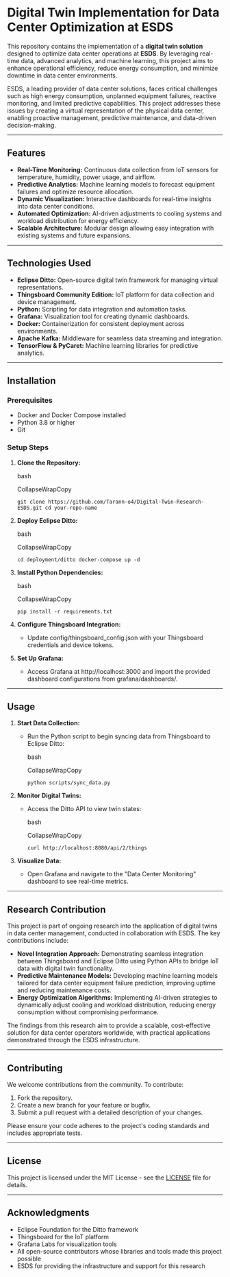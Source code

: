 # Digital Twin Implementation for Data Center Optimization at ESDS

This repository contains the implementation of a **digital twin solution** designed to optimize data center operations at **ESDS**. By leveraging real-time data, advanced analytics, and machine learning, this project aims to enhance operational efficiency, reduce energy consumption, and minimize downtime in data center environments.

ESDS, a leading provider of data center solutions, faces critical challenges such as high energy consumption, unplanned equipment failures, reactive monitoring, and limited predictive capabilities. This project addresses these issues by creating a virtual representation of the physical data center, enabling proactive management, predictive maintenance, and data-driven decision-making.

---

## Features

- **Real-Time Monitoring:** Continuous data collection from IoT sensors for temperature, humidity, power usage, and airflow.
- **Predictive Analytics:** Machine learning models to forecast equipment failures and optimize resource allocation.
- **Dynamic Visualization:** Interactive dashboards for real-time insights into data center conditions.
- **Automated Optimization:** AI-driven adjustments to cooling systems and workload distribution for energy efficiency.
- **Scalable Architecture:** Modular design allowing easy integration with existing systems and future expansions.

---

## Technologies Used

- **Eclipse Ditto:** Open-source digital twin framework for managing virtual representations.
- **Thingsboard Community Edition:** IoT platform for data collection and device management.
- **Python:** Scripting for data integration and automation tasks.
- **Grafana:** Visualization tool for creating dynamic dashboards.
- **Docker:** Containerization for consistent deployment across environments.
- **Apache Kafka:** Middleware for seamless data streaming and integration.
- **TensorFlow & PyCaret:** Machine learning libraries for predictive analytics.

---

## Installation

### Prerequisites

- Docker and Docker Compose installed
- Python 3.8 or higher
- Git

### Setup Steps

1. **Clone the Repository:**
    
    bash
    
    CollapseWrapCopy
    
    `git clone https://github.com/Tarann-o4/Digital-Twin-Research-ESDS.git
    cd your-repo-name`
    
2. **Deploy Eclipse Ditto:**
    
    bash
    
    CollapseWrapCopy
    
    `cd deployment/ditto
    docker-compose up -d`
    
3. **Install Python Dependencies:**
    
    bash
    
    CollapseWrapCopy
    
    `pip install -r requirements.txt`
    
4. **Configure Thingsboard Integration:**
    - Update config/thingsboard_config.json with your Thingsboard credentials and device tokens.
5. **Set Up Grafana:**
    - Access Grafana at http://localhost:3000 and import the provided dashboard configurations from grafana/dashboards/.

---

## Usage

1. **Start Data Collection:**
    - Run the Python script to begin syncing data from Thingsboard to Eclipse Ditto:
        
        bash
        
        CollapseWrapCopy
        
        `python scripts/sync_data.py`
        
2. **Monitor Digital Twins:**
    - Access the Ditto API to view twin states:
        
        bash
        
        CollapseWrapCopy
        
        `curl http://localhost:8080/api/2/things`
        
3. **Visualize Data:**
    - Open Grafana and navigate to the "Data Center Monitoring" dashboard to see real-time metrics.

---

## Research Contribution

This project is part of ongoing research into the application of digital twins in data center management, conducted in collaboration with ESDS. The key contributions include:

- **Novel Integration Approach:** Demonstrating seamless integration between Thingsboard and Eclipse Ditto using Python APIs to bridge IoT data with digital twin functionality.
- **Predictive Maintenance Models:** Developing machine learning models tailored for data center equipment failure prediction, improving uptime and reducing maintenance costs.
- **Energy Optimization Algorithms:** Implementing AI-driven strategies to dynamically adjust cooling and workload distribution, reducing energy consumption without compromising performance.

The findings from this research aim to provide a scalable, cost-effective solution for data center operators worldwide, with practical applications demonstrated through the ESDS infrastructure.

---

## Contributing

We welcome contributions from the community. To contribute:

1. Fork the repository.
2. Create a new branch for your feature or bugfix.
3. Submit a pull request with a detailed description of your changes.

Please ensure your code adheres to the project's coding standards and includes appropriate tests.

---

## License

This project is licensed under the MIT License - see the [LICENSE](https://www.notion.so/LICENSE) file for details.

---

## Acknowledgments

- Eclipse Foundation for the Ditto framework
- Thingsboard for the IoT platform
- Grafana Labs for visualization tools
- All open-source contributors whose libraries and tools made this project possible
- ESDS for providing the infrastructure and support for this research

